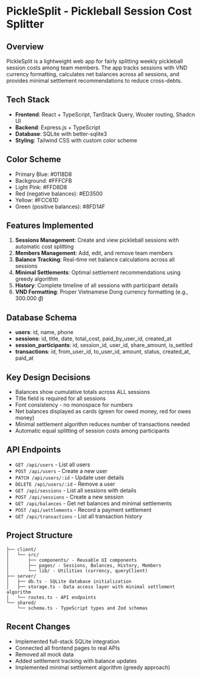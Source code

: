 # PickleSplit - Pickleball Session Cost Splitter

## Overview
PickleSplit is a lightweight web app for fairly splitting weekly pickleball session costs among team members. The app tracks sessions with VND currency formatting, calculates net balances across all sessions, and provides minimal settlement recommendations to reduce cross-debts.

## Tech Stack
- **Frontend**: React + TypeScript, TanStack Query, Wouter routing, Shadcn UI
- **Backend**: Express.js + TypeScript
- **Database**: SQLite with better-sqlite3
- **Styling**: Tailwind CSS with custom color scheme

## Color Scheme
- Primary Blue: #0118D8
- Background: #FFFCFB
- Light Pink: #FFD8D8
- Red (negative balances): #ED3500
- Yellow: #FCC61D
- Green (positive balances): #8FD14F

## Features Implemented
1. **Sessions Management**: Create and view pickleball sessions with automatic cost splitting
2. **Members Management**: Add, edit, and remove team members
3. **Balance Tracking**: Real-time net balance calculations across all sessions
4. **Minimal Settlements**: Optimal settlement recommendations using greedy algorithm
5. **History**: Complete timeline of all sessions with participant details
6. **VND Formatting**: Proper Vietnamese Dong currency formatting (e.g., 300.000 ₫)

## Database Schema
- **users**: id, name, phone
- **sessions**: id, title, date, total_cost, paid_by_user_id, created_at
- **session_participants**: id, session_id, user_id, share_amount, is_settled
- **transactions**: id, from_user_id, to_user_id, amount, status, created_at, paid_at

## Key Design Decisions
- Balances show cumulative totals across ALL sessions
- Title field is required for all sessions
- Font consistency - no monospace for numbers
- Net balances displayed as cards (green for owed money, red for owes money)
- Minimal settlement algorithm reduces number of transactions needed
- Automatic equal splitting of session costs among participants

## API Endpoints
- `GET /api/users` - List all users
- `POST /api/users` - Create a new user
- `PATCH /api/users/:id` - Update user details
- `DELETE /api/users/:id` - Remove a user
- `GET /api/sessions` - List all sessions with details
- `POST /api/sessions` - Create a new session
- `GET /api/balances` - Get net balances and minimal settlements
- `POST /api/settlements` - Record a payment settlement
- `GET /api/transactions` - List all transaction history

## Project Structure
```
├── client/
│   └── src/
│       ├── components/ - Reusable UI components
│       ├── pages/ - Sessions, Balances, History, Members
│       └── lib/ - Utilities (currency, queryClient)
├── server/
│   ├── db.ts - SQLite database initialization
│   ├── storage.ts - Data access layer with minimal settlement algorithm
│   └── routes.ts - API endpoints
└── shared/
    └── schema.ts - TypeScript types and Zod schemas
```

## Recent Changes
- Implemented full-stack SQLite integration
- Connected all frontend pages to real APIs
- Removed all mock data
- Added settlement tracking with balance updates
- Implemented minimal settlement algorithm (greedy approach)
